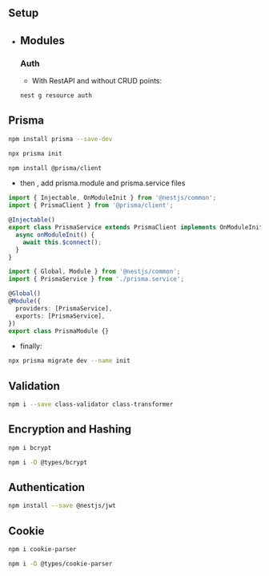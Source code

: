 ## Setup

- ## Modules

  ### Auth

  - With RestAPI and without CRUD points:

  ```bash
  nest g resource auth
  ```

## Prisma

```bash
npm install prisma --save-dev
```

```bash
npx prisma init
```

```bash
npm install @prisma/client
```

- then , add prisma.module and prisma.service files

```ts
import { Injectable, OnModuleInit } from '@nestjs/common';
import { PrismaClient } from '@prisma/client';

@Injectable()
export class PrismaService extends PrismaClient implements OnModuleInit {
  async onModuleInit() {
    await this.$connect();
  }
}
```

```ts
import { Global, Module } from '@nestjs/common';
import { PrismaService } from './prisma.service';

@Global()
@Module({
  providers: [PrismaService],
  exports: [PrismaService],
})
export class PrismaModule {}
```

- finally:

```bash
npx prisma migrate dev --name init
```

## Validation

```bash
npm i --save class-validator class-transformer
```

## Encryption and Hashing

```bash
npm i bcrypt
```

```bash
npm i -D @types/bcrypt
```

## Authentication

```bash
npm install --save @nestjs/jwt
```

## Cookie

```bash
npm i cookie-parser
```

```bash
npm i -D @types/cookie-parser
```
